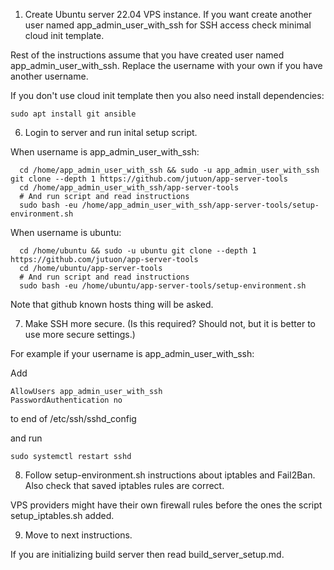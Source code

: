 
1. Create Ubuntu server 22.04 VPS instance. If you want create another user
named app_admin_user_with_ssh for SSH access check minimal cloud init template.

Rest of the instructions assume that you have created user named
app_admin_user_with_ssh. Replace the username with your own if you have another
username.

If you don't use cloud init template then you also need install dependencies:

```
sudo apt install git ansible
```

6. Login to server and run inital setup script.

When username is app_admin_user_with_ssh:
```
  cd /home/app_admin_user_with_ssh && sudo -u app_admin_user_with_ssh git clone --depth 1 https://github.com/jutuon/app-server-tools
  cd /home/app_admin_user_with_ssh/app-server-tools
  # And run script and read instructions
  sudo bash -eu /home/app_admin_user_with_ssh/app-server-tools/setup-environment.sh
```

When username is ubuntu:
```
  cd /home/ubuntu && sudo -u ubuntu git clone --depth 1 https://github.com/jutuon/app-server-tools
  cd /home/ubuntu/app-server-tools
  # And run script and read instructions
  sudo bash -eu /home/ubuntu/app-server-tools/setup-environment.sh
```

Note that github known hosts thing will be asked.

7. Make SSH more secure. (Is this required? Should not, but it is better to use
more secure settings.)

For example if your username is app_admin_user_with_ssh:

Add

```
AllowUsers app_admin_user_with_ssh
PasswordAuthentication no
```

to end of /etc/ssh/sshd_config

and run

```
sudo systemctl restart sshd
```

8. Follow setup-environment.sh instructions about iptables and Fail2Ban.
Also check that saved iptables rules are correct.

VPS providers might have their own firewall rules before the ones the script
setup_iptables.sh added.

9. Move to next instructions.

If you are initializing build server then read build_server_setup.md.
